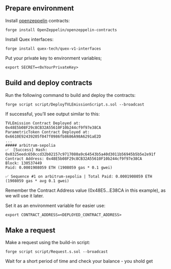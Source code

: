 ## Prepare environment

Install [openzeppelin](https://docs.openzeppelin.com/contracts/5.x/) contracts:

```shell
forge install OpenZeppelin/openzeppelin-contracts
```

Install Quex interfaces:

```shell
forge install quex-tech/quex-v1-interfaces
```

Put your private key to environment variables;

```shell
export SECRET=<0xYourPrivateKey>
```

## Build and deploy contracts

Run the following command to build and deploy the contracts:

```shell
forge script script/DeployTVLEmissionScript.s.sol --broadcast
```

If successful, you’ll see output similar to this:

```shell
TVLEmission Contract Deployed at: 0x48E5b08F29c8CB32A55610F10b244cf9f97e38CA
ParametricToken Contract Deployed at: 0x6610E92439205f047f0986fb8686A98A6291aE2D
...
##### arbitrum-sepolia
✅  [Success] Hash: 0x0325eedc650ccd32b02157c9717080a9c64543b5a40d3011b56945b5b5e2e91f
Contract Address: 0x48E5b08F29c8CB32A55610F10b244cf9f97e38CA
Block: 130537449
Paid: 0.0001908059 ETH (1908059 gas * 0.1 gwei)

✅ Sequence #1 on arbitrum-sepolia | Total Paid: 0.0001908059 ETH (1908059 gas * avg 0.1 gwei)
```

Remember the Contract Address value (0x48E5...E38CA in this example), as we will use it later.

Set it as an environment variable for easier use:

```shell
export CONTRACT_ADDRESS=<DEPLOYED_CONTRACT_ADDRESS>
```

## Make a request

Make a request using the build-in script:
```shell
forge script script/Request.s.sol --broadcast
```

Wait for a short period of time and check your balance - you shold get 